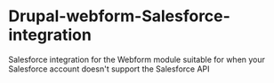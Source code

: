 Drupal-webform-Salesforce-integration
=====================================

Salesforce integration for the Webform module suitable for when your Salesforce account doesn't support the Salesforce API